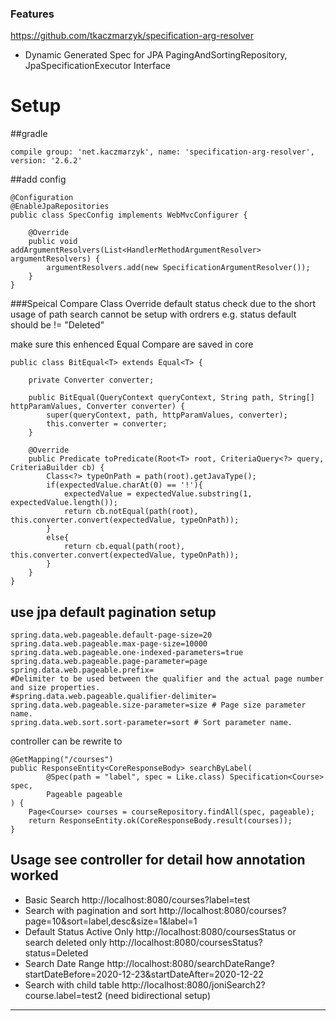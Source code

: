 ### Features
https://github.com/tkaczmarzyk/specification-arg-resolver
- Dynamic Generated Spec for JPA PagingAndSortingRepository, JpaSpecificationExecutor Interface


# Setup
##gradle
```
compile group: 'net.kaczmarzyk', name: 'specification-arg-resolver', version: '2.6.2'
```

##add config
```
@Configuration
@EnableJpaRepositories
public class SpecConfig implements WebMvcConfigurer {

    @Override
    public void addArgumentResolvers(List<HandlerMethodArgumentResolver> argumentResolvers) {
        argumentResolvers.add(new SpecificationArgumentResolver());
    }
}

```
###Speical Compare Class Override default status check
due to the short usage of path search cannot be setup with ordrers
e.g. status default should be != "Deleted"

make sure this enhenced Equal Compare are saved in core
```
public class BitEqual<T> extends Equal<T> {

    private Converter converter;

    public BitEqual(QueryContext queryContext, String path, String[] httpParamValues, Converter converter) {
        super(queryContext, path, httpParamValues, converter);
        this.converter = converter;
    }

    @Override
    public Predicate toPredicate(Root<T> root, CriteriaQuery<?> query, CriteriaBuilder cb) {
        Class<?> typeOnPath = path(root).getJavaType();
        if(expectedValue.charAt(0) == '!'){
            expectedValue = expectedValue.substring(1, expectedValue.length());
            return cb.notEqual(path(root), this.converter.convert(expectedValue, typeOnPath));
        }
        else{
            return cb.equal(path(root), this.converter.convert(expectedValue, typeOnPath));
        }
    }
}
```
## use jpa default pagination setup

```
spring.data.web.pageable.default-page-size=20
spring.data.web.pageable.max-page-size=10000
spring.data.web.pageable.one-indexed-parameters=true
spring.data.web.pageable.page-parameter=page
spring.data.web.pageable.prefix=
#Delimiter to be used between the qualifier and the actual page number and size properties.
#spring.data.web.pageable.qualifier-delimiter=
spring.data.web.pageable.size-parameter=size # Page size parameter name.
spring.data.web.sort.sort-parameter=sort # Sort parameter name.
```

controller can be rewrite to
```
@GetMapping("/courses")
public ResponseEntity<CoreResponseBody> searchByLabel(
        @Spec(path = "label", spec = Like.class) Specification<Course> spec,
        Pageable pageable
) {
    Page<Course> courses = courseRepository.findAll(spec, pageable);
    return ResponseEntity.ok(CoreResponseBody.result(courses));
}
```


## Usage see controller for detail how annotation worked
- Basic Search http://localhost:8080/courses?label=test
- Search with pagination and sort http://localhost:8080/courses?page=10&sort=label,desc&size=1&label=1  
- Default Status Active Only http://localhost:8080/coursesStatus or search deleted only
  http://localhost:8080/coursesStatus?status=Deleted
- Search Date Range http://localhost:8080/searchDateRange?startDateBefore=2020-12-23&startDateAfter=2020-12-22
- Search with child table http://localhost:8080/joniSearch2?course.label=test2 (need bidirectional setup)
------------






